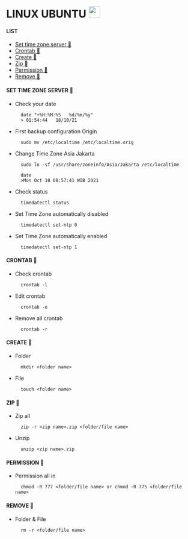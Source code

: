 # LINUX UBUNTU <img src="https://raw.githubusercontent.com/MartinHeinz/MartinHeinz/master/wave.gif" width="30px">

#### LIST
- [Set time zone server 👻](#set-time-zone-server-)
- [Crontab 👻](#crontab-)
- [Create 👻](#create-)
- [Zip 👻](#zip-)
- [Permission 👻](#permission-)
- [Remove 👻](#remove-)

#### SET TIME ZONE SERVER 👻

- Check your date

        date "+%H:%M:%S   %d/%m/%y"
        > 01:54:44   18/10/21
    
- First backup configuration Origin
  
        sudo mv /etc/localtime /etc/localtime.orig

- Change Time Zone Asia Jakarta
    
        sudo ln -sf /usr/share/zoneinfo/Asia/Jakarta /etc/localtime

        date
        >Mon Oct 18 08:57:41 WIB 2021

- Check status

        timedatectl status

- Set Time Zone automatically disabled
  
        timedatectl set-ntp 0

- Set Time Zone automatically enabled
  
        timedatectl set-ntp 1
    
#### CRONTAB 👻

- Check crontab

        crontab -l

- Edit crontab

        crontab -e
    
- Remove all crontab

        crontab -r
        
#### CREATE 👻

- Folder

        mkdir <folder name>
    
- File

        touch <folder name>

#### ZIP 👻

- Zip all

        zip -r <zip name>.zip <folder/file name>

- Unzip

        unzip <zip name>.zip

#### PERMISSION 👻

- Permission all in

        chmod -R 777 <folder/file name> or chmod -R 775 <folder/file name>

#### REMOVE 👻

- Folder & File

        rm -r <folder/file name> 
